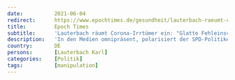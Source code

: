 ```yaml
---
date:          2021-06-04
redirect:      https://www.epochtimes.de/gesundheit/lauterbach-raeumt-corona-irrtuemer-ein-glatte-fehleinschaetzungen-ohne-jegliche-evidenz-a3528145.html
title:         Epoch Times
subtitle:      'Lauterbach räumt Corona-Irrtümer ein: "Glatte Fehleinschätzungen" - ohne jegliche Evidenz'
description:   'In den Medien omnipräsent, polarisiert der SPD-Politiker und Gesundheitsexperte Karl Lauterbach mit seinen oftmals alarmierenden Aussagen und Prognosen wie kaum ein Zweiter. Aber kann man sich auf seine Äußerungen rund um Impfungen, Intensivstationen und Kinder verlassen? Wohl nicht immer.'
country:       DE
persons:       [Lauterbach Karl]
categories:    [Politik]
tags:          [manipulation]
---
```

